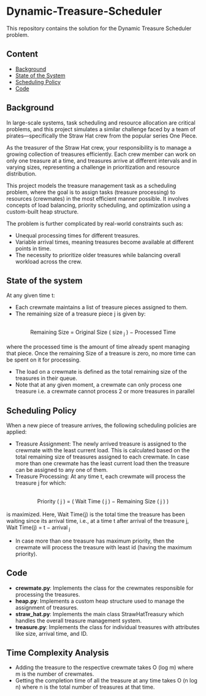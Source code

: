 # Dynamic-Treasure-Scheduler
This repository contains the solution for the Dynamic Treasure Scheduler problem.
## Content
- [Background](#background)
- [State of the System](#state-of-the-system)
- [Scheduling Policy](#scheduling-policy)
- [Code](#code)
## Background
In large-scale systems, task scheduling and resource allocation are critical problems, and this project simulates a similar challenge faced by a team of pirates—specifically the Straw Hat crew from the popular series One Piece.

As the treasurer of the Straw Hat crew, your responsibility is to manage a growing collection of treasures efficiently. Each crew member can work on only one treasure at a time, and treasures arrive at different intervals and in varying sizes, representing a challenge in prioritization and resource distribution.

This project models the treasure management task as a scheduling problem, where the goal is to assign tasks (treasure processing) to resources (crewmates) in the most efficient manner possible. It involves concepts of load balancing, priority scheduling, and optimization using a custom-built heap structure.

The problem is further complicated by real-world constraints such as:

- Unequal processing times for different treasures.
- Variable arrival times, meaning treasures become available at different points in time.
- The necessity to prioritize older treasures while balancing overall workload across the crew.
## State of the system
At any given time t:
- Each crewmate maintains a list of treasure pieces assigned to them.
- The remaining size of a treasure piece j is given by:
<br>
<div style="text-align: center;">
Remaining Size = Original Size ( size<sub> j</sub> ) − Processed Time
</div><br>
where the processed time is the amount of time already spent managing that piece. Once the remaining Size of a treasure is zero, no more time can be spent on it for processing.

- The load on a crewmate is defined as the total remaining size of the
treasures in their queue.
- Note that at any given moment, a crewmate can only process one treasure i.e. a crewmate cannot process 2 or more treasures in parallel
## Scheduling Policy
When a new piece of treasure arrives, the following scheduling policies are applied:
- Treasure Assignment: The newly arrived treasure is assigned to the
crewmate with the least current load. This is calculated based on the
total remaining size of treasures assigned to each crewmate. In case more
than one crewmate has the least current load then the treasure can be
assigned to any one of them.
- Treasure Processing: At any time t, each crewmate will process the
treasure j for which:
<br>
<div style="text-align: center;">
Priority ( j ) = ( Wait Time ( j ) − Remaining Size ( j ) )
</div>
</br>
is maximized. Here, Wait Time(j) is the total time the treasure has been
waiting since its arrival time, i.e., at a time t after arrival of the treasure
j,
Wait Time(j) = t − arrival<sub> j </sub>

- In case more than one treasure has maximum priority, then the crewmate
will process the treasure with least id (having the maximum priority).
## Code
- **crewmate.py**: Implements the class for the crewmates responsible for processing the treasures.
- **heap.py**: Implements a custom heap structure used to manage the assignment of treasures.
- **straw_hat.py**: Implements the main class StrawHatTreasury which handles the overall treasure management system.
- **treasure.py**: Implements the class for individual treasures with attributes like size, arrival time, and ID.
## Time Complexity Analysis
- Adding the treasure to the respective crewmate takes O (log m) where m is the number of crewmates.
- Getting the completion time of all the treasure at any time takes O (n log n) where n is the total number of treasures at that time.
